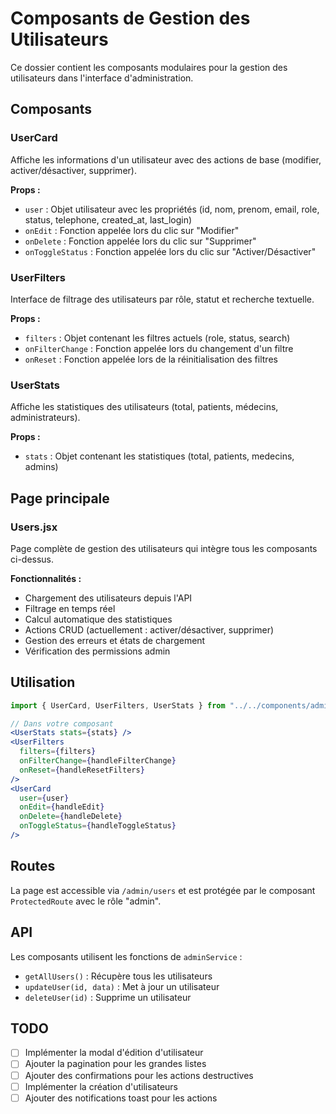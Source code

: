 # Composants de Gestion des Utilisateurs

Ce dossier contient les composants modulaires pour la gestion des utilisateurs dans l'interface d'administration.

## Composants

### UserCard

Affiche les informations d'un utilisateur avec des actions de base (modifier, activer/désactiver, supprimer).

**Props :**

- `user` : Objet utilisateur avec les propriétés (id, nom, prenom, email, role, status, telephone, created_at, last_login)
- `onEdit` : Fonction appelée lors du clic sur "Modifier"
- `onDelete` : Fonction appelée lors du clic sur "Supprimer"
- `onToggleStatus` : Fonction appelée lors du clic sur "Activer/Désactiver"

### UserFilters

Interface de filtrage des utilisateurs par rôle, statut et recherche textuelle.

**Props :**

- `filters` : Objet contenant les filtres actuels (role, status, search)
- `onFilterChange` : Fonction appelée lors du changement d'un filtre
- `onReset` : Fonction appelée lors de la réinitialisation des filtres

### UserStats

Affiche les statistiques des utilisateurs (total, patients, médecins, administrateurs).

**Props :**

- `stats` : Objet contenant les statistiques (total, patients, medecins, admins)

## Page principale

### Users.jsx

Page complète de gestion des utilisateurs qui intègre tous les composants ci-dessus.

**Fonctionnalités :**

- Chargement des utilisateurs depuis l'API
- Filtrage en temps réel
- Calcul automatique des statistiques
- Actions CRUD (actuellement : activer/désactiver, supprimer)
- Gestion des erreurs et états de chargement
- Vérification des permissions admin

## Utilisation

```jsx
import { UserCard, UserFilters, UserStats } from "../../components/admin/users";

// Dans votre composant
<UserStats stats={stats} />
<UserFilters
  filters={filters}
  onFilterChange={handleFilterChange}
  onReset={handleResetFilters}
/>
<UserCard
  user={user}
  onEdit={handleEdit}
  onDelete={handleDelete}
  onToggleStatus={handleToggleStatus}
/>
```

## Routes

La page est accessible via `/admin/users` et est protégée par le composant `ProtectedRoute` avec le rôle "admin".

## API

Les composants utilisent les fonctions de `adminService` :

- `getAllUsers()` : Récupère tous les utilisateurs
- `updateUser(id, data)` : Met à jour un utilisateur
- `deleteUser(id)` : Supprime un utilisateur

## TODO

- [ ] Implémenter la modal d'édition d'utilisateur
- [ ] Ajouter la pagination pour les grandes listes
- [ ] Ajouter des confirmations pour les actions destructives
- [ ] Implémenter la création d'utilisateurs
- [ ] Ajouter des notifications toast pour les actions
